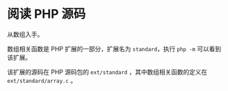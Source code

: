 # 阅读 PHP 源码


从数组入手。

数组相关函数是 PHP 扩展的一部分，扩展名为 `standard`，执行 `php -m` 可以看到该扩展。

该扩展的源码在 PHP 源码包的 `ext/standard` ，其中数组相关函数的定义在 `ext/standard/array.c` 。





